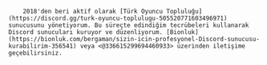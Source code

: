         2018'den beri aktif olarak [Türk Oyuncu Topluluğu](https://discord.gg/turk-oyuncu-toplulugu-505520771603496971) sunucusunu yönetiyorum. Bu süreçte edindiğim tecrübeleri kullanarak Discord sunucuları kuruyor ve düzenliyorum. [Bionluk](https://bionluk.com/bergaman/sizin-icin-profesyonel-Discord-sunucusu-kurabilirim-356541) veya <@336615299694460933> üzerinden iletişime geçebilirsiniz.
